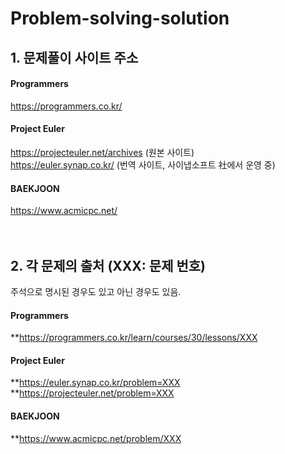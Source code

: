 # Problem-solving-solution
## 1. 문제풀이 사이트 주소
#### Programmers
https://programmers.co.kr/
<br/>
#### Project Euler
https://projecteuler.net/archives (원본 사이트)  
https://euler.synap.co.kr/        (번역 사이트, 사이냅소프트 社에서 운영 중) 
<br/>
#### BAEKJOON
https://www.acmicpc.net/
<br/>
<br/>
<br/>
## 2. 각 문제의 출처 (XXX: 문제 번호)  
주석으로 명시된 경우도 있고 아닌 경우도 있음.  
#### Programmers
**https://programmers.co.kr/learn/courses/30/lessons/XXX
<br/>
#### Project Euler  
**https://euler.synap.co.kr/problem=XXX 
**https://projecteuler.net/problem=XXX
<br/>
#### BAEKJOON  
**https://www.acmicpc.net/problem/XXX
